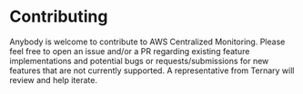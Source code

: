 # Contributing

Anybody is welcome to contribute to AWS Centralized Monitoring. Please feel free to open an issue and/or a PR regarding existing feature implementations and potential bugs or requests/submissions for new features that are not currently supported. A representative from Ternary will review and help iterate.